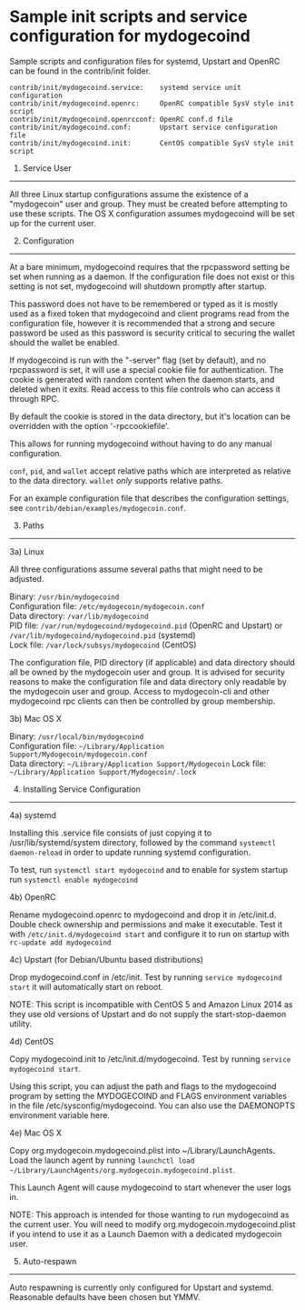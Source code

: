 Sample init scripts and service configuration for mydogecoind
==========================================================

Sample scripts and configuration files for systemd, Upstart and OpenRC
can be found in the contrib/init folder.

    contrib/init/mydogecoind.service:    systemd service unit configuration
    contrib/init/mydogecoind.openrc:     OpenRC compatible SysV style init script
    contrib/init/mydogecoind.openrcconf: OpenRC conf.d file
    contrib/init/mydogecoind.conf:       Upstart service configuration file
    contrib/init/mydogecoind.init:       CentOS compatible SysV style init script

1. Service User
---------------------------------

All three Linux startup configurations assume the existence of a "mydogecoin" user
and group.  They must be created before attempting to use these scripts.
The OS X configuration assumes mydogecoind will be set up for the current user.

2. Configuration
---------------------------------

At a bare minimum, mydogecoind requires that the rpcpassword setting be set
when running as a daemon.  If the configuration file does not exist or this
setting is not set, mydogecoind will shutdown promptly after startup.

This password does not have to be remembered or typed as it is mostly used
as a fixed token that mydogecoind and client programs read from the configuration
file, however it is recommended that a strong and secure password be used
as this password is security critical to securing the wallet should the
wallet be enabled.

If mydogecoind is run with the "-server" flag (set by default), and no rpcpassword is set,
it will use a special cookie file for authentication. The cookie is generated with random
content when the daemon starts, and deleted when it exits. Read access to this file
controls who can access it through RPC.

By default the cookie is stored in the data directory, but it's location can be overridden
with the option '-rpccookiefile'.

This allows for running mydogecoind without having to do any manual configuration.

`conf`, `pid`, and `wallet` accept relative paths which are interpreted as
relative to the data directory. `wallet` *only* supports relative paths.

For an example configuration file that describes the configuration settings,
see `contrib/debian/examples/mydogecoin.conf`.

3. Paths
---------------------------------

3a) Linux

All three configurations assume several paths that might need to be adjusted.

Binary:              `/usr/bin/mydogecoind`  
Configuration file:  `/etc/mydogecoin/mydogecoin.conf`  
Data directory:      `/var/lib/mydogecoind`  
PID file:            `/var/run/mydogecoind/mydogecoind.pid` (OpenRC and Upstart) or `/var/lib/mydogecoind/mydogecoind.pid` (systemd)  
Lock file:           `/var/lock/subsys/mydogecoind` (CentOS)  

The configuration file, PID directory (if applicable) and data directory
should all be owned by the mydogecoin user and group.  It is advised for security
reasons to make the configuration file and data directory only readable by the
mydogecoin user and group.  Access to mydogecoin-cli and other mydogecoind rpc clients
can then be controlled by group membership.

3b) Mac OS X

Binary:              `/usr/local/bin/mydogecoind`  
Configuration file:  `~/Library/Application Support/Mydogecoin/mydogecoin.conf`  
Data directory:      `~/Library/Application Support/Mydogecoin`
Lock file:           `~/Library/Application Support/Mydogecoin/.lock`

4. Installing Service Configuration
-----------------------------------

4a) systemd

Installing this .service file consists of just copying it to
/usr/lib/systemd/system directory, followed by the command
`systemctl daemon-reload` in order to update running systemd configuration.

To test, run `systemctl start mydogecoind` and to enable for system startup run
`systemctl enable mydogecoind`

4b) OpenRC

Rename mydogecoind.openrc to mydogecoind and drop it in /etc/init.d.  Double
check ownership and permissions and make it executable.  Test it with
`/etc/init.d/mydogecoind start` and configure it to run on startup with
`rc-update add mydogecoind`

4c) Upstart (for Debian/Ubuntu based distributions)

Drop mydogecoind.conf in /etc/init.  Test by running `service mydogecoind start`
it will automatically start on reboot.

NOTE: This script is incompatible with CentOS 5 and Amazon Linux 2014 as they
use old versions of Upstart and do not supply the start-stop-daemon utility.

4d) CentOS

Copy mydogecoind.init to /etc/init.d/mydogecoind. Test by running `service mydogecoind start`.

Using this script, you can adjust the path and flags to the mydogecoind program by
setting the MYDOGECOIND and FLAGS environment variables in the file
/etc/sysconfig/mydogecoind. You can also use the DAEMONOPTS environment variable here.

4e) Mac OS X

Copy org.mydogecoin.mydogecoind.plist into ~/Library/LaunchAgents. Load the launch agent by
running `launchctl load ~/Library/LaunchAgents/org.mydogecoin.mydogecoind.plist`.

This Launch Agent will cause mydogecoind to start whenever the user logs in.

NOTE: This approach is intended for those wanting to run mydogecoind as the current user.
You will need to modify org.mydogecoin.mydogecoind.plist if you intend to use it as a
Launch Daemon with a dedicated mydogecoin user.

5. Auto-respawn
-----------------------------------

Auto respawning is currently only configured for Upstart and systemd.
Reasonable defaults have been chosen but YMMV.
